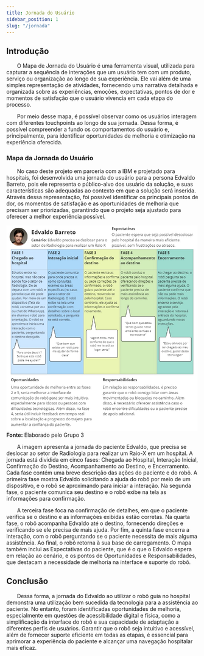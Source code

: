 ```yaml
---
title: Jornada do Usuário
sidebar_position: 1
slug: "/jornada"
---
```


## Introdução

&emsp;&emsp;O Mapa de Jornada do Usuário é uma ferramenta visual, utilizada para capturar a sequência de interações que um usuário tem com um produto, serviço ou organização ao longo de sua experiência. Ele vai além de uma simples representação de atividades, fornecendo uma narrativa detalhada e organizada sobre as experiências, emoções, expectativas, pontos de dor e momentos de satisfação que o usuário vivencia em cada etapa do processo. 

&emsp;&emsp;Por meio desse mapa, é possível observar como os usuários interagem com diferentes touchpoints ao longo de sua jornada. Dessa forma, é possível compreender a fundo os comportamentos do usuário e, principalmente, para identificar oportunidades de melhoria e otimização na experiência oferecida.

### Mapa da Jornada do Usuário

&emsp;&emsp;No caso deste projeto em parceria com a IBM e projetado para hospitais, foi desenvolvida uma jornada do usuário para a persona Edvaldo Barreto, pois ele representa o público-alvo dos usuário da solução, e suas características são adequadas ao contexto em que a solução será inserida. Através dessa representação, foi possível identificar os principais pontos de dor, os momentos de satisfação e as oportunidades de melhoria que precisam ser priorizadas, garantindo que o projeto seja ajustado para oferecer a melhor experiência possível.

![Jornada Edvaldo Barreto](../../../../static/img/sprint-1/jornadaEdvaldo.jpg)
<b>Fonte:</b> Elaborado pelo Grupo 3

&emsp;&emsp;A imagem apresenta a jornada do paciente Edvaldo, que precisa se deslocar ao setor de Radiologia para realizar um Raio-X em um hospital. A jornada está dividida em cinco fases: Chegada ao Hospital, Interação Inicial, Confirmação do Destino, Acompanhamento ao Destino, e Encerramento. Cada fase contém uma breve descrição das ações do paciente e do robô. A primeira fase mostra Edvaldo solicitando a ajuda do robô por meio de um dispositivo, e o robô se aproximando para iniciar a interação. Na segunda fase, o paciente comunica seu destino e o robô exibe na tela as informações para confirmação.

&emsp;&emsp;A terceira fase foca na confirmação de detalhes, em que o paciente verifica se o destino e as informações exibidas estão corretas. Na quarta fase, o robô acompanha Edvaldo até o destino, fornecendo direções e verificando se ele precisa de mais ajuda. Por fim, a quinta fase encerra a interação, com o robô perguntando se o paciente necessita de mais alguma assistência. Ao final, o robô retorna à sua base de carregamento. O mapa também inclui as Expectativas do paciente, que é o que o Edvaldo espera em relação ao cenário, e os pontos de Oportunidades e Responsabilidades, que destacam a necessidade de melhoria na interface e suporte do robô.

## Conclusão

&emsp;&emsp;Dessa forma, a jornada do Edvaldo ao utilizar o robô guia no hospital demonstra uma utilização bem sucedida da tecnologia para a assistência ao paciente. No entanto, foram identificadas oportunidades de melhoria, especialmente em questões de acessibilidade digital e física, como a simplificação da interface do robô e sua capacidade de adaptação a diferentes perfis de usuários. Garantir que o robô seja intuitivo e acessível, além de fornecer suporte eficiente em todas as etapas, é essencial para aprimorar a experiência do paciente e alcançar uma navegação hospitalar mais eficaz.